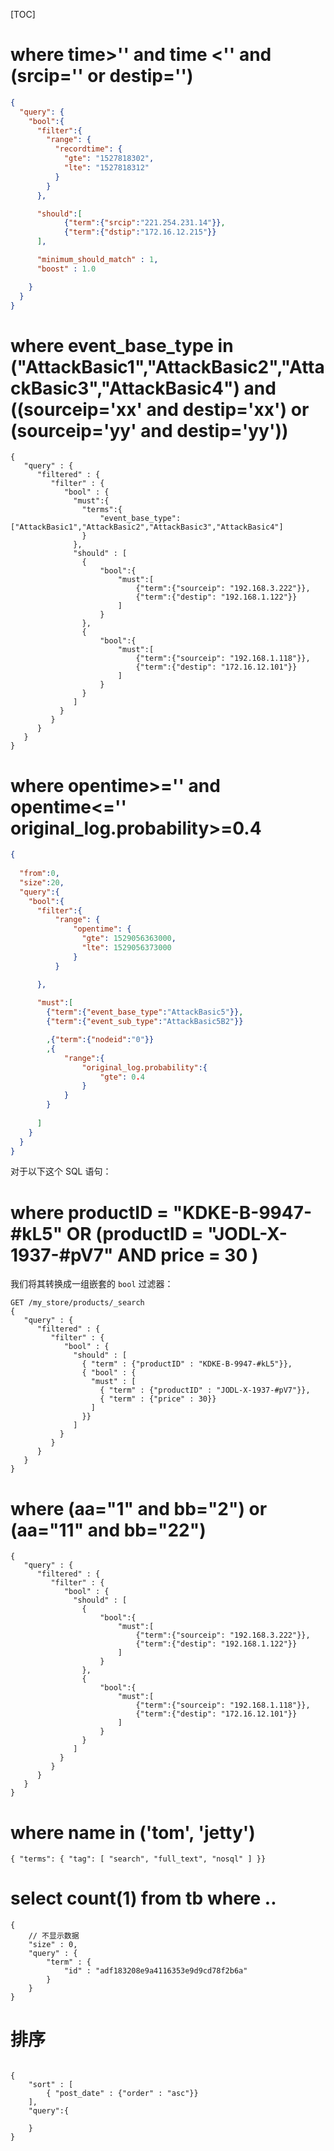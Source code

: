 [TOC]



# where time>'' and time <'' and (srcip='' or destip='')



```json
{
  "query": {
    "bool":{
      "filter":{
        "range": {
          "recordtime": {
            "gte": "1527818302",
            "lte": "1527818312"
          }
        }
      },

      "should":[
            {"term":{"srcip":"221.254.231.14"}},
            {"term":{"dstip":"172.16.12.215"}}
      ],

      "minimum_should_match" : 1,
      "boost" : 1.0

    }
  }
}
```





# where event_base_type in ("AttackBasic1","AttackBasic2","AttackBasic3","AttackBasic4")  and ((sourceip='xx' and destip='xx') or (sourceip='yy' and destip='yy'))



```
{
   "query" : {
      "filtered" : {
         "filter" : {
            "bool" : {
			  "must":{
				"terms":{
					"event_base_type":["AttackBasic1","AttackBasic2","AttackBasic3","AttackBasic4"]
				}
			  },
              "should" : [
				{
					"bool":{
						"must":[
							{"term":{"sourceip": "192.168.3.222"}},
							{"term":{"destip": "192.168.1.122"}}
						]
					}
				},
				{
					"bool":{
						"must":[
							{"term":{"sourceip": "192.168.1.118"}},
							{"term":{"destip": "172.16.12.101"}}
						]
					}
				}
              ]
           }
         }
      }
   }
}
```






# where opentime>='' and opentime<=''  original_log.probability>=0.4

```json
{
 
  "from":0,
  "size":20,
  "query":{
    "bool":{
      "filter":{
          "range": {
              "opentime": {
                "gte": 1529056363000,
                "lte": 1529056373000
              }
          }

      },	
      
      "must":[
        {"term":{"event_base_type":"AttackBasic5"}},
        {"term":{"event_sub_type":"AttackBasic5B2"}}

        ,{"term":{"nodeid":"0"}}
		,{
			"range":{
				"original_log.probability":{
					"gte": 0.4
				}
			}
		}
		
      ]
    }
  }
}


```



对于以下这个 SQL 语句：

# where  productID = "KDKE-B-9947-#kL5" OR (productID = "JODL-X-1937-#pV7" AND price = 30 )



我们将其转换成一组嵌套的 `bool` 过滤器：

```
GET /my_store/products/_search
{
   "query" : {
      "filtered" : {
         "filter" : {
            "bool" : {
              "should" : [
                { "term" : {"productID" : "KDKE-B-9947-#kL5"}}, 
                { "bool" : { 
                  "must" : [
                    { "term" : {"productID" : "JODL-X-1937-#pV7"}}, 
                    { "term" : {"price" : 30}} 
                  ]
                }}
              ]
           }
         }
      }
   }
}
```



# where (aa="1" and bb="2") or (aa="11" and bb="22")



```
{
   "query" : {
      "filtered" : {
         "filter" : {
            "bool" : {
              "should" : [
				{
					"bool":{
						"must":[
							{"term":{"sourceip": "192.168.3.222"}},
							{"term":{"destip": "192.168.1.122"}}
						]
					}
				},
				{
					"bool":{
						"must":[
							{"term":{"sourceip": "192.168.1.118"}},
							{"term":{"destip": "172.16.12.101"}}
						]
					}
				}
              ]
           }
         }
      }
   }
}
```





# where name in ('tom', 'jetty')

```
{ "terms": { "tag": [ "search", "full_text", "nosql" ] }}

```



# select count(1) from tb where ..



```
{
	// 不显示数据
    "size" : 0,
    "query" : {
        "term" : {
        	"id" : "adf183208e9a4116353e9d9cd78f2b6a"
        }
    }
}
```



# 排序

```

{
    "sort" : [
        { "post_date" : {"order" : "asc"}}
    ],
	"query":{
	
	}
}
```

